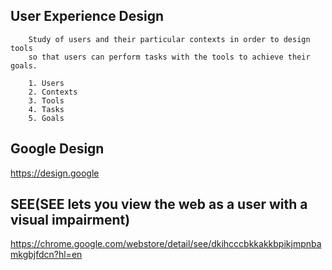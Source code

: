 ## User Experience Design

        Study of users and their particular contexts in order to design tools 
        so that users can perform tasks with the tools to achieve their goals.

        1. Users
        2. Contexts
        3. Tools
        4. Tasks
        5. Goals
        
## Google Design
 https://design.google
 
## SEE(SEE lets you view the web as a user with a visual impairment)

https://chrome.google.com/webstore/detail/see/dkihcccbkkakkbpikjmpnbamkgbjfdcn?hl=en
